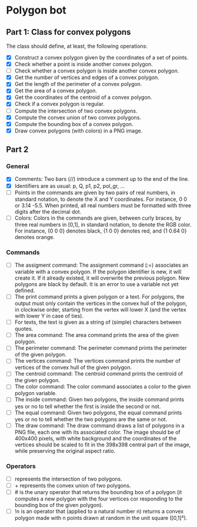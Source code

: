 # Polygon bot
## Part 1: Class for convex polygons
The class should define, at least, the following operations:

- [x] Construct a convex polygon given by the coordinates of a set of points.
- [x] Check whether a point is inside another convex polygon.
- [ ] Check whether a convex polygon is inside another convex polygon.
- [x] Get the number of vertices and edges of a convex polygon.
- [x] Get the length of the perimeter of a convex polygon.
- [x] Get the area of a convex polygon.
- [x] Get the coordinates of the centroid of a convex polygon.
- [x] Check if a convex polygon is regular.
- [ ] Compute the intersection of two convex polygons.
- [x] Compute the convex union of two convex polygons.
- [x] Compute the bounding box of a convex polygon.
- [x] Draw convex polygons (with colors) in a PNG image.

## Part 2
### General
- [x] Comments: Two bars (//) introduce a comment up to the end of the line.
- [x] Identifiers are as usual: p, Q, p1, p2, pol_gr, ...
- [ ] Points in the commands are given by two pairs of real numbers, in standard notation, to denote the X and Y coordinates. For instance, 0 0 or 3.14 -5.5. When printed, all real numbers must be formatted with three digits after the decimal dot.
- [ ] Colors: Colors in the commands are given, between curly braces, by three real numbers in [0,1], in standard notation, to denote the RGB color. For instance, {0 0 0} denotes black, {1 0 0} denotes red, and {1 0.64 0} denotes orange.

### Commands
- [ ] The assigment command: The assignment command (:=) associates an variable with a convex polygon. If the polygon identifier is new, it will create it. If it already existed, it will overwrite the previous polygon. New polygons are black by default. It is an error to use a variable not yet defined.
- [ ] The print command prints a given polygon or a text. For polygons, the output must only contain the vertices in the convex hull of the polygon, in clockwise order, starting from the vertex will lower X (and the vertex with lower Y in case of ties).
- [ ] For texts, the text is given as a string of (simple) characters between quotes.
- [ ] The area command: The area command prints the area of the given polygon.
- [ ] The perimeter command: The perimeter command prints the perimeter of the given polygon.
- [ ] The vertices command: The vertices command prints the number of vertices of the convex hull of the given polygon.
- [ ] The centroid command: The centroid command prints the centroid of the given polygon.
- [ ] The color command: The color command associates a color to the given polygon variable.
- [ ] The inside command: Given two polygons, the inside command prints yes or no to tell whether the first is inside the second or not.
- [ ] The equal command: Given two polygons, the equal command prints yes or no to tell whether the two polygons are the same or not.
- [ ] The draw command: The draw command draws a list of polygons in a PNG file, each one with its associated color. The image should be of 400x400 pixels, with white background and the coordinates of the vertices should be scaled to fit in the 398x398 central part of the image, while preserving the original aspect ratio.

### Operators
- [ ] represents the intersection of two polygons.
- [ ] \+ represents the convex union of two polygons.
- [ ] \# is the unary operator that returns the bounding box of a polygon (it computes a new polygon with the four vertices cor responding to the bounding box of the given polygon).
- [ ] !n is an operator that (applied to a natural number n) returns a convex polygon made with n points drawn at random in the unit square ([0,1]²).

